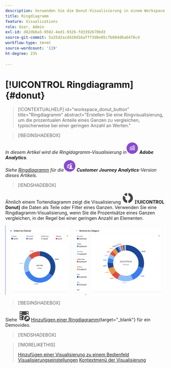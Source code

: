 ```yaml
---
description: Verwenden Sie die Donut-Visualisierung in einem Workspace-Projekt.
title: Ringdiagramm
feature: Visualizations
role: User, Admin
exl-id: d82db8a5-9502-4ed1-9326-fd3392670bd3
source-git-commit: 5a35d2acd428d16afff3d8e85cfb084d6a6476c4
workflow-type: tm+mt
source-wordcount: '119'
ht-degree: 23%

---
```


# [!UICONTROL Ringdiagramm] {#donut}

<!-- markdownlint-disable MD034 -->

>[!CONTEXTUALHELP]
>id="workspace_donut_button"
>title="Ringdiagramm"
>abstract="Erstellen Sie eine Ringvisualisierung, um die prozentualen Anteile eines Ganzen zu vergleichen, typischerweise bei einer geringen Anzahl an Werten."

<!-- markdownlint-enable MD034 -->


>[!BEGINSHADEBOX]

_In diesem Artikel wird die Ringidagramm-Visualisierung in_![AdobeAnalytics](/help/assets/icons/AdobeAnalytics.svg) _**Adobe Analytics**._<br/>_Siehe [Ringdiagramm](https://experienceleague.adobe.com/en/docs/analytics-platform/using/cja-workspace/visualizations/donut) für die_![CustomerJourneyAnalytics](/help/assets/icons/CustomerJourneyAnalytics.svg) _**Customer Journey Analytics**-Version dieses Artikels._

>[!ENDSHADEBOX]


Ähnlich einem Tortendiagramm zeigt die Visualisierung ![GraphDonut](/help/assets/icons/GraphDonut.svg) **[!UICONTROL Donut]** die Daten als Teile oder Filter eines Ganzen. Verwenden Sie eine Ringdiagramm-Visualisierung, wenn Sie die Prozentsätze eines Ganzen vergleichen, in der Regel bei einer geringen Anzahl an Elementen.

![Ein Ringdiagramm, das Daten als Teile oder Filter eines Ganzen anzeigt.](assets/donut.png)


>[!BEGINSHADEBOX]

Siehe ![VideoCheckedOut](/help/assets/icons/VideoCheckedOut.svg) [Hinzufügen einer Ringdiagramm](https://video.tv.adobe.com/v/334309/?quality=12){target="_blank"} für ein Demovideo.

>[!ENDSHADEBOX]


>[!MORELIKETHIS]
>
>[Hinzufügen einer Visualisierung zu einem Bedienfeld](/help/analyze/analysis-workspace/visualizations/freeform-analysis-visualizations.md#add-visualizations-to-a-panel)
>[Visualisierungseinstellungen](/help/analyze/analysis-workspace/visualizations/freeform-analysis-visualizations.md#settings)
>[Kontextmenü der Visualisierung](/help/analyze/analysis-workspace/visualizations/freeform-analysis-visualizations.md#context-menu)
>

